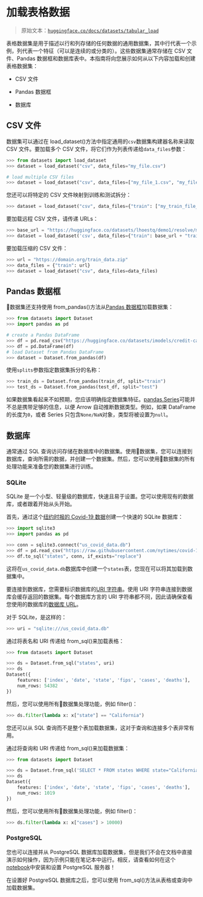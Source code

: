 # 加载表格数据

> 原始文本：[`huggingface.co/docs/datasets/tabular_load`](https://huggingface.co/docs/datasets/tabular_load)

表格数据集是用于描述以行和列存储的任何数据的通用数据集，其中行代表一个示例，列代表一个特征（可以是连续的或分类的）。这些数据集通常存储在 CSV 文件、Pandas 数据框和数据库表中。本指南将向您展示如何从以下内容加载和创建表格数据集：

+   CSV 文件

+   Pandas 数据框

+   数据库

## CSV 文件

数据集可以通过在 load_dataset()方法中指定通用的`csv`数据集构建器名称来读取 CSV 文件。要加载多个 CSV 文件，将它们作为列表传递给`data_files`参数：

```py
>>> from datasets import load_dataset
>>> dataset = load_dataset("csv", data_files="my_file.csv")

# load multiple CSV files
>>> dataset = load_dataset("csv", data_files=["my_file_1.csv", "my_file_2.csv", "my_file_3.csv"])
```

您还可以将特定的 CSV 文件映射到训练和测试拆分：

```py
>>> dataset = load_dataset("csv", data_files={"train": ["my_train_file_1.csv", "my_train_file_2.csv"], "test": "my_test_file.csv"})
```

要加载远程 CSV 文件，请传递 URLs：

```py
>>> base_url = "https://huggingface.co/datasets/lhoestq/demo1/resolve/main/data/"
>>> dataset = load_dataset('csv', data_files={"train": base_url + "train.csv", "test": base_url + "test.csv"})
```

要加载压缩的 CSV 文件：

```py
>>> url = "https://domain.org/train_data.zip"
>>> data_files = {"train": url}
>>> dataset = load_dataset("csv", data_files=data_files)
```

## Pandas 数据框

🤗数据集还支持使用 from_pandas()方法从[Pandas 数据框](https://pandas.pydata.org/docs/reference/api/pandas.DataFrame.html)加载数据集：

```py
>>> from datasets import Dataset
>>> import pandas as pd

# create a Pandas DataFrame
>>> df = pd.read_csv("https://huggingface.co/datasets/imodels/credit-card/raw/main/train.csv")
>>> df = pd.DataFrame(df)
# load Dataset from Pandas DataFrame
>>> dataset = Dataset.from_pandas(df)
```

使用`splits`参数指定数据集拆分的名称：

```py
>>> train_ds = Dataset.from_pandas(train_df, split="train")
>>> test_ds = Dataset.from_pandas(test_df, split="test")
```

如果数据集看起来不如预期，您应该明确指定数据集特征。[pandas.Series](https://pandas.pydata.org/docs/reference/api/pandas.Series.html)可能并不总是携带足够的信息，以便 Arrow 自动推断数据类型。例如，如果 DataFrame 的长度为`0`，或者 Series 只包含`None/NaN`对象，类型将被设置为`null`。

## 数据库

通常通过 SQL 查询访问存储在数据库中的数据集。使用🤗数据集，您可以连接到数据库，查询所需的数据，并创建一个数据集。然后，您可以使用🤗数据集的所有处理功能来准备您的数据集进行训练。

### SQLite

SQLite 是一个小型、轻量级的数据库，快速且易于设置。您可以使用现有的数据库，或者跟着开始从头开始。

首先，通过这个[纽约时报的 Covid-19 数据](https://github.com/nytimes/covid-19-data/blob/master/us-states.csv)创建一个快速的 SQLite 数据库：

```py
>>> import sqlite3
>>> import pandas as pd

>>> conn = sqlite3.connect("us_covid_data.db")
>>> df = pd.read_csv("https://raw.githubusercontent.com/nytimes/covid-19-data/master/us-states.csv")
>>> df.to_sql("states", conn, if_exists="replace")
```

这将在`us_covid_data.db`数据库中创建一个`states`表，您现在可以将其加载到数据集中。

要连接到数据库，您需要标识数据库的[URI 字符串](https://docs.sqlalchemy.org/en/13/core/engines.html#database-urls)。使用 URI 字符串连接到数据库会缓存返回的数据集。每个数据库方言的 URI 字符串都不同，因此请确保查看您使用的数据库的[数据库 URL](https://docs.sqlalchemy.org/en/13/core/engines.html#database-urls)。

对于 SQLite，是这样的：

```py
>>> uri = "sqlite:///us_covid_data.db"
```

通过将表名和 URI 传递给 from_sql()来加载表格：

```py
>>> from datasets import Dataset

>>> ds = Dataset.from_sql("states", uri)
>>> ds
Dataset({
    features: ['index', 'date', 'state', 'fips', 'cases', 'deaths'],
    num_rows: 54382
})
```

然后，您可以使用所有🤗数据集处理功能，例如 filter()：

```py
>>> ds.filter(lambda x: x["state"] == "California")
```

您还可以从 SQL 查询而不是整个表加载数据集，这对于查询和连接多个表非常有用。

通过将查询和 URI 传递给 from_sql()来加载数据集：

```py
>>> from datasets import Dataset

>>> ds = Dataset.from_sql('SELECT * FROM states WHERE state="California";', uri)
>>> ds
Dataset({
    features: ['index', 'date', 'state', 'fips', 'cases', 'deaths'],
    num_rows: 1019
})
```

然后，您可以使用所有🤗数据集处理功能，例如 filter()：

```py
>>> ds.filter(lambda x: x["cases"] > 10000)
```

### PostgreSQL

您也可以连接并从 PostgreSQL 数据库加载数据集，但是我们不会在文档中直接演示如何操作，因为示例只能在笔记本中运行。相反，请查看如何在这个[notebook](https://colab.research.google.com/github/nateraw/huggingface-hub-examples/blob/main/sql_with_huggingface_datasets.ipynb#scrollTo=d83yGQMPHGFi)中安装和设置 PostgreSQL 服务器！

在设置好 PostgreSQL 数据库之后，您可以使用 from_sql()方法从表格或查询中加载数据集。
